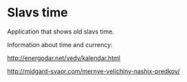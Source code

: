 # Slavs time
Application that shows old slavs time.

Information about time and currency:

http://energodar.net/vedy/kalendar.html

http://midgard-svaor.com/mernye-velichiny-nashix-predkov/
